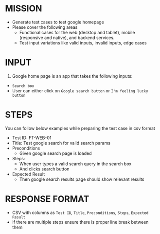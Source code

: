 # MISSION

- Generate test cases to test google homepage
- Please cover the following areas
  - Functional cases for the web (desktop and tablet), mobile (responsive and native), and backend services.
  - Test input variations like valid inputs, invalid inputs, edge cases

# INPUT

1. Google home page is an app that takes the following inputs:

* `Search box`
*  User can either click on `Google search button` or `I'm feeling lucky button`

# STEPS

You can follow below examples while preparing the test case in csv format

- Test ID: FT-WEB-01
- Title: Test google search for valid search params
- Preconditions
  - Given google search page is loaded
- Steps:
  - When user types a valid search query in the search box
  - And clicks search button
- Expected Result
  - Then google search results page should show relevant results

# RESPONSE FORMAT

- CSV with columns as `Test ID`, `Title`, `Preconditions`, `Steps`, `Expected Result`
- If there are multiple steps ensure there is proper line break between them